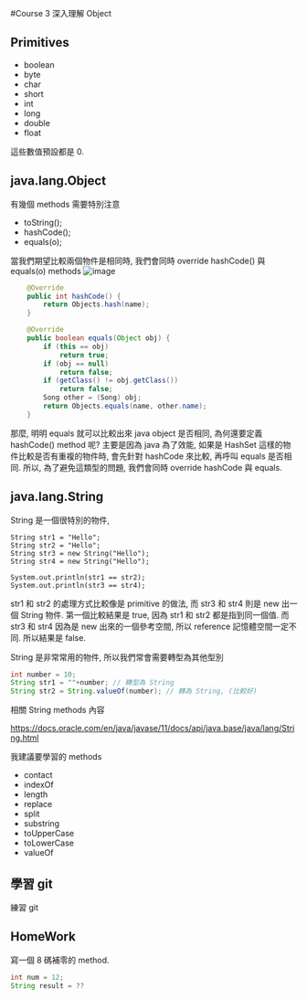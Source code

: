 #Course 3 深入理解 Object

## Primitives

* boolean
* byte
* char
* short
* int
* long
* double
* float

這些數值預設都是 0.

## java.lang.Object

有幾個 methods 需要特別注意

* toString();
* hashCode();
* equals(o);

當我們期望比較兩個物件是相同時, 我們會同時 override hashCode() 與 equals(o) methods
![image](https://user-images.githubusercontent.com/1997268/150979975-364b8269-fd59-4e3f-abb2-e1e100ad3aba.png)


```java
	@Override
	public int hashCode() {
		return Objects.hash(name);
	}

	@Override
	public boolean equals(Object obj) {
		if (this == obj)
			return true;
		if (obj == null)
			return false;
		if (getClass() != obj.getClass())
			return false;
		Song other = (Song) obj;
		return Objects.equals(name, other.name);
	}
```
那麼, 明明 equals 就可以比較出來 java object 是否相同, 為何還要定義 hashCode() method 呢? 
主要是因為 java 為了效能, 如果是 HashSet 這樣的物件比較是否有重複的物件時, 
會先針對 hashCode 來比較, 再呼叫 equals 是否相同.
所以, 為了避免這類型的問題, 我們會同時 override hashCode 與 equals.


## java.lang.String

String 是一個很特別的物件, 

```
String str1 = "Hello";
String str2 = "Hello";
String str3 = new String("Hello");
String str4 = new String("Hello");

System.out.println(str1 == str2);
System.out.println(str3 == str4);

```

str1 和 str2 的處理方式比較像是 primitive 的做法, 而 str3 和 str4 則是 new 出一個 String 物件.
第一個比較結果是 true, 因為 str1 和 str2 都是指到同一個值.
而 str3 和 str4 因為是 new 出來的一個參考空間, 所以 reference 記憶體空間一定不同. 所以結果是 false.

String 是非常常用的物件, 所以我們常會需要轉型為其他型別

``` java
int number = 10;
String str1 = ""+number; // 轉型為 String
String str2 = String.valueOf(number); // 轉為 String, (比較好)
```

相關 String methods 內容

https://docs.oracle.com/en/java/javase/11/docs/api/java.base/java/lang/String.html

我建議要學習的 methods 
* contact
* indexOf
* length
* replace
* split
* substring
* toUpperCase
* toLowerCase
* valueOf

## 學習 git

練習 git

## HomeWork
寫一個 8 碼補零的 method.

```java
int num = 12;
String result = ??
```
